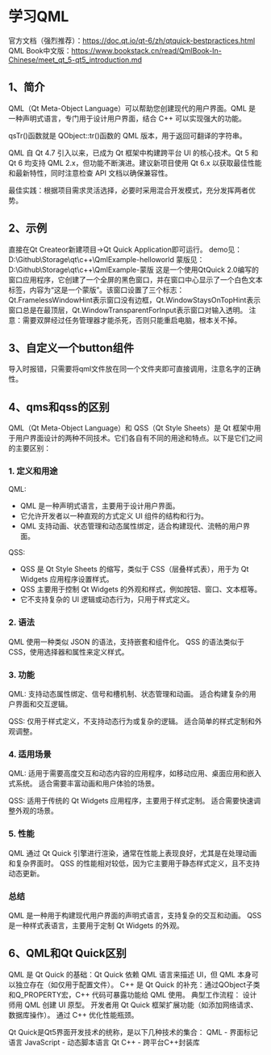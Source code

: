 # 学习QML
官方文档（强烈推荐）：https://doc.qt.io/qt-6/zh/qtquick-bestpractices.html
QML Book中文版：https://www.bookstack.cn/read/QmlBook-In-Chinese/meet_qt_5-qt5_introduction.md

## 1、简介
QML（Qt Meta-Object Language）可以帮助您创建现代的用户界面。QML 是一种声明式语言，专门用于设计用户界面，结合 C++ 可以实现强大的功能。

qsTr()函数就是 QObject::tr()函数的 QML 版本，用于返回可翻译的字符串。

QML 自 Qt 4.7 引入以来，已成为 Qt 框架中构建跨平台 UI 的核心技术。Qt 5 和 Qt 6 均支持 QML 2.x，但功能不断演进。建议新项目使用 Qt 6.x 以获取最佳性能和最新特性，同时注意检查 API 文档以确保兼容性。

最佳实践：根据项目需求灵活选择，必要时采用混合开发模式，充分发挥两者优势。

## 2、示例
直接在Qt Createor新建项目->Qt Quick Application即可运行。
demo见：D:\Github\Storage\qt\c++\QmlExample-helloworld
蒙版见：D:\Github\Storage\qt\c++\QmlExample-蒙版
这是一个使用QtQuick 2.0编写的窗口应用程序，它创建了一个全屏的黑色窗口，并在窗口中心显示了一个白色文本标签，内容为“这是一个蒙版”。该窗口设置了三个标志：Qt.FramelessWindowHint表示窗口没有边框，Qt.WindowStaysOnTopHint表示窗口总是在最顶层，Qt.WindowTransparentForInput表示窗口对输入透明。
注意：需要双屏经过任务管理器才能杀死，否则只能重启电脑，根本关不掉。

## 3、自定义一个button组件
导入时报错，只需要将qml文件放在同一个文件夹即可直接调用，注意名字的正确性。

## 4、qms和qss的区别
QML（Qt Meta-Object Language）和 QSS（Qt Style Sheets）是 Qt 框架中用于用户界面设计的两种不同技术。它们各自有不同的用途和特点。以下是它们之间的主要区别：

### 1. 定义和用途
QML:
- QML 是一种声明式语言，主要用于设计用户界面。
- 它允许开发者以一种直观的方式定义 UI 组件的结构和行为。
- QML 支持动画、状态管理和动态属性绑定，适合构建现代、流畅的用户界面。

QSS:
- QSS 是 Qt Style Sheets 的缩写，类似于 CSS（层叠样式表），用于为 Qt Widgets 应用程序设置样式。
- QSS 主要用于控制 Qt Widgets 的外观和样式，例如按钮、窗口、文本框等。
- 它不支持复杂的 UI 逻辑或动态行为，只用于样式定义。

### 2. 语法
QML 使用一种类似 JSON 的语法，支持嵌套和组件化。
QSS 的语法类似于 CSS，使用选择器和属性来定义样式。

### 3. 功能
QML:
支持动态属性绑定、信号和槽机制、状态管理和动画。
适合构建复杂的用户界面和交互逻辑。

QSS:
仅用于样式定义，不支持动态行为或复杂的逻辑。
适合简单的样式定制和外观调整。

### 4. 适用场景
QML:
适用于需要高度交互和动态内容的应用程序，如移动应用、桌面应用和嵌入式系统。
适合需要丰富动画和用户体验的场景。

QSS:
适用于传统的 Qt Widgets 应用程序，主要用于样式定制。
适合需要快速调整外观的场景。

### 5. 性能
QML 通过 Qt Quick 引擎进行渲染，通常在性能上表现良好，尤其是在处理动画和复杂界面时。
QSS 的性能相对较低，因为它主要用于静态样式定义，且不支持动态更新。

### 总结
QML 是一种用于构建现代用户界面的声明式语言，支持复杂的交互和动画。
QSS 是一种样式表语言，主要用于定制 Qt Widgets 的外观。

## 6、QML和Qt Quick区别
QML 是 Qt Quick 的基础：Qt Quick 依赖 QML 语言来描述 UI，但 QML 本身可以独立存在（如仅用于配置文件）。
C++ 是 Qt Quick 的补充：通过QObject子类和Q_PROPERTY宏，C++ 代码可暴露功能给 QML 使用。
典型工作流程：
设计师用 QML 创建 UI 原型。
开发者用 Qt Quick 框架扩展功能（如添加网络请求、数据库操作）。
通过 C++ 优化性能瓶颈。

Qt Quick是Qt5界面开发技术的统称，是以下几种技术的集合：
QML - 界面标记语言
JavaScript - 动态脚本语言
Qt C++ - 跨平台C++封装库

